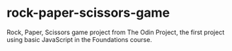 # rock-paper-scissors-game
Rock, Paper, Scissors game project from The Odin Project, the first project using basic JavaScript in the Foundations course.

